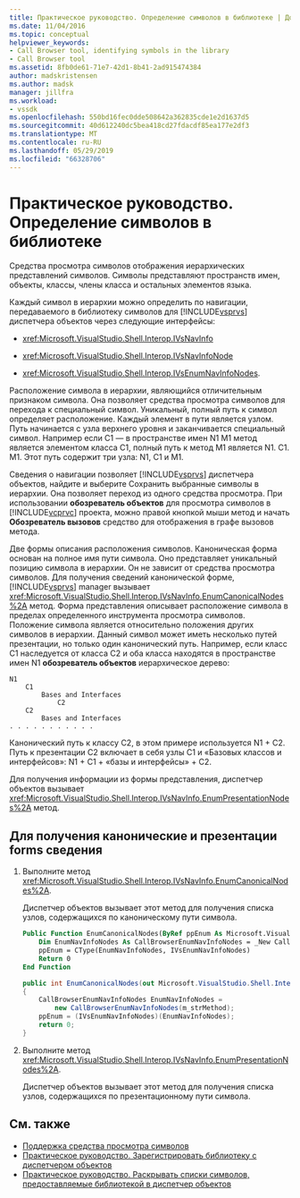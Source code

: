 ```yaml
---
title: Практическое руководство. Определение символов в библиотеке | Документация Майкрософт
ms.date: 11/04/2016
ms.topic: conceptual
helpviewer_keywords:
- Call Browser tool, identifying symbols in the library
- Call Browser tool
ms.assetid: 8fb0de61-71e7-42d1-8b41-2ad915474384
author: madskristensen
ms.author: madsk
manager: jillfra
ms.workload:
- vssdk
ms.openlocfilehash: 550bd16fec0dde508642a362835cde1e2d1637d5
ms.sourcegitcommit: 40d612240dc5bea418cd27fdacdf85ea177e2df3
ms.translationtype: MT
ms.contentlocale: ru-RU
ms.lasthandoff: 05/29/2019
ms.locfileid: "66328706"
---
```

# <a name="how-to-identify-symbols-in-a-library"></a>Практическое руководство. Определение символов в библиотеке
Средства просмотра символов отображения иерархических представлений символов. Символы представляют пространств имен, объекты, классы, члены класса и остальных элементов языка.

 Каждый символ в иерархии можно определить по навигации, передаваемого в библиотеку символов для [!INCLUDE[vsprvs](../../code-quality/includes/vsprvs_md.md)] диспетчера объектов через следующие интерфейсы:

- <xref:Microsoft.VisualStudio.Shell.Interop.IVsNavInfo>

- <xref:Microsoft.VisualStudio.Shell.Interop.IVsNavInfoNode>

- <xref:Microsoft.VisualStudio.Shell.Interop.IVsEnumNavInfoNodes>.

 Расположение символа в иерархии, являющийся отличительным признаком символа. Она позволяет средства просмотра символов для перехода к специальный символ. Уникальный, полный путь к символ определяет расположение. Каждый элемент в пути является узлом. Путь начинается с узла верхнего уровня и заканчивается специальный символ. Например если C1 — в пространстве имен N1 M1 метод является элементом класса C1, полный путь к метод M1 является N1. C1. M1. Этот путь содержит три узла: N1, C1 и M1.

 Сведения о навигации позволяет [!INCLUDE[vsprvs](../../code-quality/includes/vsprvs_md.md)] диспетчера объектов, найдите и выберите Сохранить выбранные символы в иерархии. Она позволяет переход из одного средства просмотра. При использовании **обозреватель объектов** для просмотра символов в [!INCLUDE[vcprvc](../../code-quality/includes/vcprvc_md.md)] проекта, можно правой кнопкой мыши метод и начать **Обозреватель вызовов** средство для отображения в графе вызовов метода.

 Две формы описания расположения символов. Каноническая форма основан на полное имя пути символа. Оно представляет уникальный позицию символа в иерархии. Он не зависит от средства просмотра символов. Для получения сведений канонической форме, [!INCLUDE[vsprvs](../../code-quality/includes/vsprvs_md.md)] manager вызывает <xref:Microsoft.VisualStudio.Shell.Interop.IVsNavInfo.EnumCanonicalNodes%2A> метод. Форма представления описывает расположение символа в пределах определенного инструмента просмотра символов. Положение символа является относительно положения других символов в иерархии. Данный символ может иметь несколько путей презентации, но только один канонический путь. Например, если класс C1 наследуется от класса C2 и оба класса находятся в пространстве имен N1 **обозреватель объектов** иерархическое дерево:

```
N1
    C1
        Bases and Interfaces
            C2
    C2
        Bases and Interfaces
. . . . . . . . . . .

```

 Канонический путь к классу C2, в этом примере используется N1 + C2. Путь к презентации C2 включает в себя узлы C1 и «Базовых классов и интерфейсов»: N1 + C1 + «базы и интерфейсы» + C2.

 Для получения информации из формы представления, диспетчер объектов вызывает <xref:Microsoft.VisualStudio.Shell.Interop.IVsNavInfo.EnumPresentationNodes%2A> метод.

## <a name="to-obtain-canonical-and-presentation-forms-information"></a>Для получения канонические и презентации forms сведения

1. Выполните метод <xref:Microsoft.VisualStudio.Shell.Interop.IVsNavInfo.EnumCanonicalNodes%2A>.

     Диспетчер объектов вызывает этот метод для получения списка узлов, содержащихся по каноническому пути символа.

    ```vb
    Public Function EnumCanonicalNodes(ByRef ppEnum As Microsoft.VisualStudio.Shell.Interop.IVsEnumNavInfoNodes) As Integer
        Dim EnumNavInfoNodes As CallBrowserEnumNavInfoNodes = _New CallBrowserEnumNavInfoNodes(m_strMethod)
        ppEnum = CType(EnumNavInfoNodes, IVsEnumNavInfoNodes)
        Return 0
    End Function
    ```

    ```csharp
    public int EnumCanonicalNodes(out Microsoft.VisualStudio.Shell.Interop.IVsEnumNavInfoNodes ppEnum)
    {
        CallBrowserEnumNavInfoNodes EnumNavInfoNodes =
            new CallBrowserEnumNavInfoNodes(m_strMethod);
        ppEnum = (IVsEnumNavInfoNodes)(EnumNavInfoNodes);
        return 0;
    }

    ```

2. Выполните метод <xref:Microsoft.VisualStudio.Shell.Interop.IVsNavInfo.EnumPresentationNodes%2A>.

     Диспетчер объектов вызывает этот метод для получения списка узлов, содержащихся по презентационному пути символа.

## <a name="see-also"></a>См. также
- [Поддержка средства просмотра символов](../../extensibility/internals/supporting-symbol-browsing-tools.md)
- [Практическое руководство. Зарегистрировать библиотеку с диспетчером объектов](../../extensibility/internals/how-to-register-a-library-with-the-object-manager.md)
- [Практическое руководство. Раскрывать списки символов, предоставляемые библиотекой в диспетчер объектов](../../extensibility/internals/how-to-expose-lists-of-symbols-provided-by-the-library-to-the-object-manager.md)